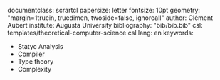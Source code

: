 documentclass: scrartcl
papersize: letter
fontsize: 10pt
geometry: "margin=1truein, truedimen, twoside=false, ignoreall"
author: Clément Aubert
institute: Augusta University
bibliography: "bib/bib.bib"
csl: templates/theoretical-computer-science.csl
lang: en
keywords:
- Statyc Analysis
- Compiler
- Type theory
- Complexity
